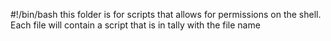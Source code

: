 #!/bin/bash
this folder is for scripts that allows for permissions on the shell. Each file will contain a script that is in tally with the file name 
